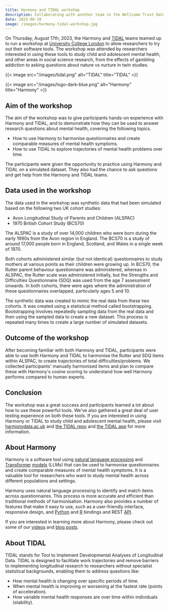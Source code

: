 ```yaml
---
title: Harmony and TIDAL workshop
description: Collaborating with another team in the Wellcome Trust Data Prize
date: 2023-08-18
image: /images/harmony-tidal-workshop.jpg
---
```



On Thursday, August 17th, 2023, the Harmony and [TIDAL](https://github.com/AmeliaES/TIDAL) teams teamed up to run a workshop at [University College London](https://www.ucl.ac.uk/) to allow researchers to try out their software tools. The workshop was attended by researchers interested in using these tools to study child and adolescent mental health, and other areas in social science research, from the effects of gambling addiction to asking questions about nature vs nurture in twin studies.

{{< image src="/images/tidal.png" alt="TIDAL" title="TIDAL" >}}


{{< image src="/images/logo-dark-blue.png" alt="Harmony" title="Harmony" >}}

## Aim of the workshop

The aim of the workshop was to give participants hands-on experience with Harmony and TIDAL, and to demonstrate how they can be used to answer research questions about mental health, covering the following topics.

* How to use Harmony to harmonise questionnaires and create comparable measures of mental health symptoms.
* How to use TIDAL to explore trajectories of mental health problems over time.

The participants were given the opportunity to practice using Harmony and TIDAL on a simulated dataset. They also had the chance to ask questions and get help from the Harmony and TIDAL teams.

## Data used in the workshop

The data used in the workshop was synthetic data that had been simulated based on the following two UK cohort studies:

* Avon Longitudinal Study of Parents and Children (ALSPAC)
* 1970 British Cohort Study (BCS70)

The ALSPAC is a study of over 14,000 children who were born during the early 1990s from the Avon region in England. The BCS70 is a study of around 17,000 people born in England, Scotland, and Wales in a single week of 1970.

Both cohorts administered similar (but not identical) questionnaires to study mothers at various points as their children were growing up. In BCS70, the Rutter parent behaviour questionnaire was administered, whereas in ALSPAC, the Rutter scale was administered initially, but the Strengths and Difficulties Questionnaire (SDQ) was used from the age 7 assessment onwards. In both cohorts, there were ages where the administration of these questionnaires overlapped, particularly ages 5 and 10.

The synthetic data was created to mimic the real data from these two cohorts. It was created using a statistical method called bootstrapping. Bootstrapping involves repeatedly sampling data from the real data and then using the sampled data to create a new dataset. This process is repeated many times to create a large number of simulated datasets.

## Outcome of the workshop

After becoming familiar with both Harmony and TIDAL, participants were able to use both Harmony and TIDAL to harmonise the Rutter and SDQ items within ALSPAC, to create trajectories of total difficulties/problems. We collected participants' manually harmonised items and plan to compare these with Harmony's cosine scoring to understand how well Harmony performs compared to human experts.

## Conclusion

The workshop was a great success and participants learned a lot about how to use these powerful tools. We've also gathered a great deal of user testing experience on both these tools. If you are interested in using Harmony or TIDAL to study child and adolescent mental health, please visit [harmonydata.ac.uk](https://harmonydata.ac.uk) and [the TIDAL repo](https://github.com/AmeliaES/TIDAL) and [the TIDAL app](https://tidal.shinyapps.io/tidalapp/) for more information.

## About Harmony

Harmony is a software tool using [natural language processing](https://naturallanguageprocessing.com/) and [Transformer](https://harmonydata.ac.uk/how-does-harmony-work) [models](https://harmonydata.ac.uk/semantic-text-matching-with-deep-learning-transformer-models) (LLMs) that can be used to harmonise questionnaires and create comparable measures of mental health symptoms. It is a valuable tool for researchers who want to study mental health across different populations and settings.

Harmony uses natural language processing to identify and match items across questionnaires. This process is more accurate and efficient than traditional methods of harmonisation. Harmony also provides a number of features that make it easy to use, such as a user-friendly interface, responsive design, and [Python](https://www.python.org/) and [R](https://www.r-project.org/) bindings and REST [API](https://harmonydata.ac.uk/releasing-harmony-api).

If you are interested in learning more about Harmony, please check out some of our [videos](/videos) and [blog posts](/blog).

## About TIDAL

TIDAL stands for Tool to Implement Developmental Analyses of Longitudinal Data. TIDAL is designed to facilitate work trajectories and remove barriers to implementing longitudinal research to researchers without specialist statistical backgrounds, enabling them to address questions like:

* How mental health is changing over specific periods of time.
* When mental health is improving or worsening at the fastest rate (points of acceleration).
* How variable mental health responses are over time within individuals (stability).
